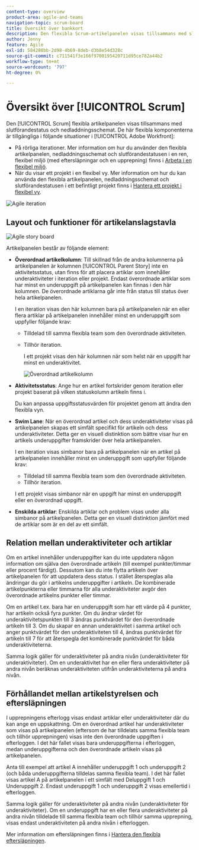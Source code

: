 ```yaml
---
content-type: overview
product-area: agile-and-teams
navigation-topic: scrum-board
title: Översikt över bankkort
description: Den flexibla Scrum-artikelpanelen visas tillsammans med slutförandestatus och nedladdningsschemat.
author: Jenny
feature: Agile
exl-id: 584288bb-2d98-4b69-8deb-d3b8e54d328c
source-git-commit: c711541f3e166f9700195420711d95ce782a44b2
workflow-type: tm+mt
source-wordcount: '797'
ht-degree: 0%

---
```


# Översikt över [!UICONTROL Scrum]

<!-- Audited: 5/2025 -->

Den [!UICONTROL Scrum] flexibla artikelpanelen visas tillsammans med slutförandestatus och nedladdningsschemat. De här flexibla komponenterna är tillgängliga i följande situationer i [!UICONTROL Adobe Workfront]:

* På rörliga iterationer. Mer information om hur du använder den flexibla artikelpanelen, nedladdningsschemat och slutförandestatusen i en ren, flexibel miljö (med eftersläpningar och en upprepning) finns i [Arbeta i en flexibel miljö](../../../agile/work-in-an-agile-environment/work-in-an-agile-environment.md).
* När du visar ett projekt i en flexibel vy. Mer information om hur du kan använda den flexibla artikelpanelen, nedladdningsschemat och slutförandestatusen i ett befintligt projekt finns i [Hantera ett projekt i flexibel vy](../../../manage-work/projects/manage-projects/manage-projects-in-agile-view.md).

![Agile iteration](assets/agile-iteration-with-callouts.png)

## Layout och funktioner för artikelanslagstavla

![Agile story board](assets/agile-storyboard-callouts.png)

Artikelpanelen består av följande element:

* **Överordnad artikelkolumn**: Till skillnad från de andra kolumnerna på artikelpanelen är kolumnen [!UICONTROL Parent Story] inte en aktivitetsstatus, utan finns för att placera artiklar som innehåller underaktiviteter i iteration eller projekt. Endast överordnade artiklar som har minst en underuppgift på artikelpanelen kan finnas i den här kolumnen. De överordnade artiklarna går inte från status till status över hela artikelpanelen.

  I en iteration visas den här kolumnen bara på artikelpanelen när en eller flera artiklar på artikelpanelen innehåller minst en underuppgift som uppfyller följande krav:

   * Tilldelad till samma flexibla team som den överordnade aktiviteten.
   * Tillhör iteration.

     I ett projekt visas den här kolumnen när som helst när en uppgift har minst en underaktivitet.

     ![Överordnad artikelkolumn](assets/agile-parentstory-swimlane.png)

* **Aktivitetsstatus**: Ange hur en artikel fortskrider genom iteration eller projekt baserat på vilken statuskolumn artikeln finns i.

  Du kan anpassa uppgiftsstatusvärden för projektet genom att ändra den flexibla vyn.

* **Swim Lane**: När en överordnad artikel och dess underaktiviteter visas på artikelpanelen skapas ett simfält specifikt för artikeln och dess underaktiviteter. Detta ger en visuell distinktion som bättre visar hur en artikels underuppgifter framskrider över hela artikelpanelen.

  I en iteration visas simbanor bara på artikelpanelen när en artikel på artikelpanelen innehåller minst en underuppgift som uppfyller följande krav:

   * Tilldelad till samma flexibla team som den överordnade aktiviteten.
   * Tillhör iteration.

  I ett projekt visas simbanor när en uppgift har minst en underuppgift eller en överordnad uppgift.

* **Enskilda artiklar**: Enskilda artiklar och problem visas under alla simbanor på artikelpanelen. Detta ger en visuell distinktion jämfört med de artiklar som är en del av ett simfält.

## Relation mellan underaktiviteter och artiklar

Om en artikel innehåller underuppgifter kan du inte uppdatera någon information om själva den överordnade artikeln (till exempel punkter/timmar eller procent färdigt). Dessutom kan du inte flytta artikeln över artikelpanelen för att uppdatera dess status. I stället återspeglas alla ändringar du gör i artikelns underuppgifter i artikeln. De kombinerade artikelpunkterna eller timmarna för alla underaktiviteter avgör den överordnade artikelns punkter eller timmar.

Om en artikel t.ex. bara har en underuppgift som har ett värde på 4 punkter, har artikeln också fyra punkter. Om du ändrar värdet för underaktivitetspunkten till 3 ändras punktvärdet för den överordnade artikeln till 3. Om du skapar en annan underaktivitet i samma artikel och anger punktvärdet för den underaktiviteten till 4, ändras punktvärdet för artikeln till 7 för att återspegla det kombinerade punktvärdet för båda underaktiviteterna.

Samma logik gäller för underaktiviteter på andra nivån (underaktiviteter för underaktiviteter). Om en underaktivitet har en eller flera underaktiviteter på andra nivån beräknas underaktiviteten utifrån underaktiviteterna på andra nivån.

## Förhållandet mellan artikelstyrelsen och eftersläpningen

I upprepningens efterlogg visas endast artiklar eller underaktiviteter där du kan ange en uppskattning. Om en överordnad artikel har underaktiviteter som visas på artikelpanelen (eftersom de har tilldelats samma flexibla team och tillhör upprepningen) visas inte den överordnade uppgiften i efterloggen. I det här fallet visas bara underuppgifterna i efterloggen, medan underuppgifterna och den överordnade artikeln visas på artikelpanelen.

Anta till exempel att artikel A innehåller underuppgift 1 och underuppgift 2 (och båda underuppgifterna tilldelas samma flexibla team). I det här fallet visas artikel A på artikelpanelen i ett simfält med Deluppgift 1 och Underuppgift 2. Endast underuppgift 1 och underuppgift 2 visas emellertid i efterloggen.

Samma logik gäller för underaktiviteter på andra nivån (underaktiviteter för underaktiviteter). Om en underuppgift har en eller flera underaktiviteter på andra nivån tilldelade till samma flexibla team och tillhör samma upprepning, visas endast underaktiviteten på andra nivån i efterloggen.

Mer information om eftersläpningen finns i [Hantera den flexibla eftersläpningen](../../../agile/work-in-an-agile-environment/manage-the-agile-backlog.md).
